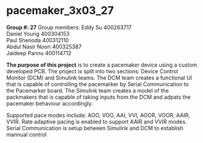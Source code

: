 # pacemaker_3x03_27

**Group #: 27**
Group members:  Eddy Su             400263717 <br>
                Daniel Young        400304153 <br>
                Paul Shenoda        400312110 <br>
                Abdul Nasir Noori   400325387 <br>
                Jaideep Pannu       400114712 <br>
                
**The purpose of this project** is to create a pacemaker device using a custom developed PCB. 
The project is split into two sections: Device Control Monitor (DCM) and Simulink teams. 
The DCM team creates a functional UI that is capable of controlling the pacemarker by Serial Communication to the Pacemarker board.
The Simulink team creates a model of the packmakers that is capable of taking inputs from the DCM and adpats the pacemaker behaviour accordingly. 

Supported pace modes include: AOO, VOO, AAI, VVI, AOOR, VOOR, AAIR, VVIR. 
Rate adaptive pacing is enabled to support AAIR and VVIR modes. 
Serial Communication is setup between Simulink and DCM to establish mannual control
